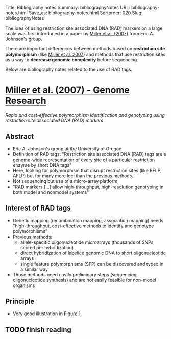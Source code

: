 Title: Bibliography notes
Summary: bibliographyNotes
URL: bibliography-notes.html
Save_as: bibliography-notes.html
Sortorder: 020
Slug: bibliographyNotes

The idea of using restriction site associated DNA (RAD) markers on a
large scale was first introduced in a paper by [Miller et al.
(2007)](http://genome.cshlp.org/content/17/2/240.long) from Eric A.
Johnson's group.

There are important differences between methods based on **restriction
site polymorphism** (like [Miller et al.
2007](http://genome.cshlp.org/content/17/2/240.long)) and methods that
use restriction sites as a way to **decrease genomic complexity** before
sequencing.

Below are bibliography notes related to the use of RAD tags.

[Miller et al. (2007) - Genome Research](http://genome.cshlp.org/content/17/2/240.long)
=======================================================================================

*Rapid and cost-effective polymorphism identification and genotyping
using restriction site associated DNA (RAD) markers*

Abstract
--------

-   Eric A. Johnson's group at the University of Oregon
-   Definition of RAD tags: "Restriction site associated DNA (RAD) tags
    are a genome-wide representation of every site of a particular
    restriction enzyme by short DNA tags"
-   Here, looking for polymorphism that disrupt restriction sites (like
    RFLP, AFLP) but for many more loci than the previous methods.
-   Not sequencing but use of a micro-array platform
-   "RAD markers [...] allow high-throughput, high-resolution genotyping
    in both model and nonmodel systems"

Interest of RAD tags
--------------------

-   Genetic mapping (recombination mapping, association mapping) needs
    "high-throughput, cost-effective methods to identify and genotype
    polymorphisms"
-   Previous methods:
    -   allele-specific oligonucleotide microarrays (thousands of SNPs
        scored per hybridization)
    -   direct hybridization of labelled genomic DNA to short
        oligonucleotide arrays
    -   single feature polymorphisms (SFP) can be discovered and typed
        in a similar way
-   Those methods need costly preliminary steps (sequencing,
    oligonucleotide synthesis) and are not easily feasible for non-model
    organisms

Principle
---------

-   Very good illustration in [Figure
    1](http://genome.cshlp.org/content/17/2/240.long#F1).

TODO finish reading
-------------------
